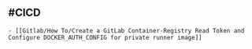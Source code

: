 ## #CICD
	- [[Gitlab/How To/Create a GitLab Container-Registry Read Token and Configure DOCKER_AUTH_CONFIG for private runner image]]
